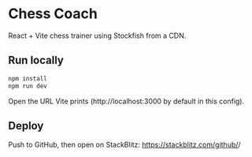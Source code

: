 
# Chess Coach

React + Vite chess trainer using Stockfish from a CDN.

## Run locally
```bash
npm install
npm run dev
```

Open the URL Vite prints (http://localhost:3000 by default in this config).

## Deploy
Push to GitHub, then open on StackBlitz:
https://stackblitz.com/github/<your-username>/<your-repo>
